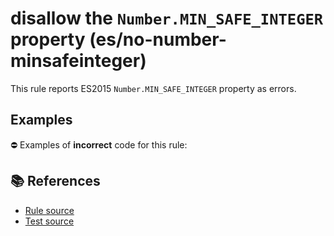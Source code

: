 # disallow the `Number.MIN_SAFE_INTEGER` property (es/no-number-minsafeinteger)

This rule reports ES2015 `Number.MIN_SAFE_INTEGER` property as errors.

## Examples

⛔ Examples of **incorrect** code for this rule:

<eslint-playground type="bad" code="/*eslint es/no-number-minsafeinteger: error */
const b = Number.MIN_SAFE_INTEGER
" />

## 📚 References

- [Rule source](https://github.com/mysticatea/eslint-plugin-es/blob/v1.3.0/lib/rules/no-number-minsafeinteger.js)
- [Test source](https://github.com/mysticatea/eslint-plugin-es/blob/v1.3.0/tests/lib/rules/no-number-minsafeinteger.js)
